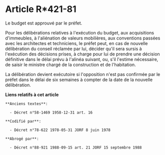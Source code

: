 # Article R*421-81

Le budget est approuvé par le préfet.

Pour les délibérations relatives à l'exécution du budget, aux acquisitions d'immeubles, à l'aliénation de valeurs mobilières,
aux conventions passées avec les architectes et techniciens, le préfet peut, en cas de nouvelle délibération du conseil
réclamée par lui, décider qu'il sera sursis à l'exécution des décisions prises, à charge pour lui de prendre une décision
définitive dans le délai prévu à l'alinéa suivant, ou, s'il l'estime nécessaire, de saisir le ministre chargé de la
construction et de l'habitation.

La délibération devient exécutoire si l'opposition n'est pas confirmée par le préfet dans le délai de six semaines à compter
de la date de la nouvelle délibération.

**Liens relatifs à cet article**

	**Anciens textes**:

	  - Décret n°58-1469 1958-12-31 art. 16

	**Codifié par**:

	  - Décret n°78-622 1978-05-31 JORF 8 juin 1978

	**Abrogé par**:

	  - Décret n°88-921 1988-09-15 art. 21 JORF 15 septembre 1988
